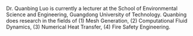 Dr. Quanbing Luo is currently a lecturer at the School of Environmental Science and Engineering, Guangdong University of Technology. Quanbing does research in the fields of (1) Mesh Generation, (2) Computational Fluid Dynamics, (3) Numerical Heat Transfer, (4) Fire Safety Engineering. 

<!---
Quanbing-Luo/Quanbing-Luo is a ✨ special ✨ repository because its `README.md` (this file) appears on your GitHub profile.
You can click the Preview link to take a look at your changes.
--->
